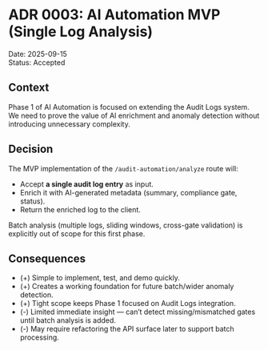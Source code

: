 # ADR 0003: AI Automation MVP (Single Log Analysis)

Date: 2025-09-15  
Status: Accepted  

## Context
Phase 1 of AI Automation is focused on extending the Audit Logs system.  
We need to prove the value of AI enrichment and anomaly detection without introducing unnecessary complexity.  

## Decision
The MVP implementation of the `/audit-automation/analyze` route will:
- Accept **a single audit log entry** as input.
- Enrich it with AI-generated metadata (summary, compliance gate, status).
- Return the enriched log to the client.

Batch analysis (multiple logs, sliding windows, cross-gate validation) is explicitly out of scope for this first phase.  

## Consequences
- (+) Simple to implement, test, and demo quickly.  
- (+) Creates a working foundation for future batch/wider anomaly detection.  
- (+) Tight scope keeps Phase 1 focused on Audit Logs integration.  
- (-) Limited immediate insight — can’t detect missing/mismatched gates until batch analysis is added.  
- (-) May require refactoring the API surface later to support batch processing.  
